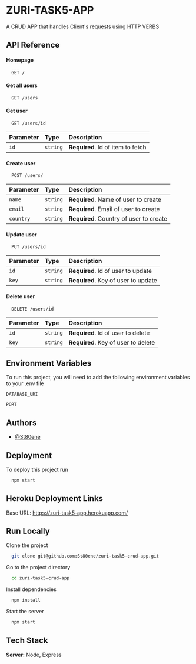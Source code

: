 
# ZURI-TASK5-APP

A CRUD APP that handles Client's requests using HTTP VERBS


## API Reference

#### Homepage

```http
  GET /
```

#### Get all users

```http
  GET /users
```

#### Get user

```http
  GET /users/id
```

| Parameter | Type     | Description                       |
| :-------- | :------- | :-------------------------------- |
| `id`      | `string` | **Required**. Id of item to fetch |

#### Create user

```http
  POST /users/
```

| Parameter | Type     | Description                       |
| :-------- | :------- | :-------------------------------- |
| `name`      | `string` | **Required**. Name of user to create |
| `email`      | `string` | **Required**. Email of user to create |
| `country`      | `string` | **Required**. Country of user to create |

#### Update user

```http
  PUT /users/id
```

| Parameter | Type     | Description                       |
| :-------- | :------- | :-------------------------------- |
| `id`      | `string` | **Required**. Id of user to update |
| `key`      | `string` | **Required**. Key of user to update |

#### Delete user

```http
  DELETE /users/id
```

| Parameter | Type     | Description                       |
| :-------- | :------- | :-------------------------------- |
| `id`      | `string` | **Required**. Id of user to delete |
| `key`      | `string` | **Required**. Key of user to delete |


  

## Environment Variables

To run this project, you will need to add the following environment variables to your .env file

`DATABASE_URI`

`PORT`

  
## Authors

- [@St80ene](https://github.com/St80ene)

  

  
## Deployment

To deploy this project run

```bash
  npm start
```

## Heroku Deployment Links
Base URL: https://zuri-task5-app.herokuapp.com/

  
## Run Locally

Clone the project

```bash
  git clone git@github.com:St80ene/zuri-task5-crud-app.git
```

Go to the project directory

```bash
  cd zuri-task5-crud-app
```

Install dependencies

```bash
  npm install
```

Start the server

```bash
  npm start
```

  
## Tech Stack

**Server:** Node, Express

  
  
